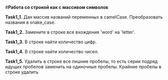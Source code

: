 #**Работа со строкой как с массивом символов**

**Task1_1.** Дан массив названий переменных в camelCase. Преобразовать названия в snake_case.

**Task1_2.** Замените в строке все вхождения 'word' на 'letter'.

**Task1_3.** В строке найти количество цифр.

**Task1_4.** В строке найти количество чисел.

**Task1_5.** Удалить  в  строке  все  лишние  пробелы,  то  есть  серии  подряд  идущих  пробелов  заменить  на  одиночные  пробелы.
Крайние пробелы в строке удалить
